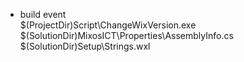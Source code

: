 - build event  
$(ProjectDir)Script\ChangeWixVersion.exe $(SolutionDir)MixosICT\Properties\AssemblyInfo.cs $(SolutionDir)Setup\Strings.wxl

